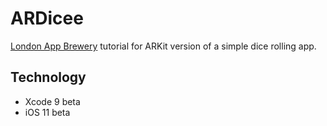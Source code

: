# ARDicee

 [London App Brewery](https://www.londonappbrewery.com) tutorial for ARKit version of a simple dice rolling app.

 ## Technology
 - Xcode 9 beta
 - iOS 11 beta

